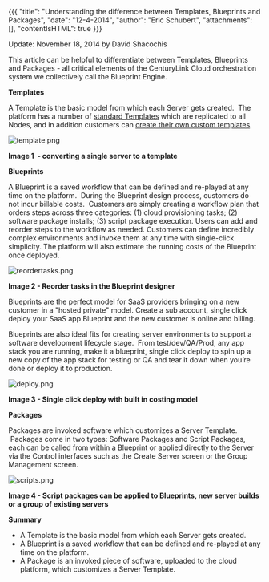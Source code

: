{{{
  "title": "Understanding the difference between Templates, Blueprints and Packages",
  "date": "12-4-2014",
  "author": "Eric Schubert",
  "attachments": [],
  "contentIsHTML": true
}}}

<p>Update: November 18, 2014 by David Shacochis</p>
<p>This article can be helpful to differentiate between Templates, Blueprints and Packages - all critical elements of the CenturyLink Cloud orchestration system we collectively call the Blueprint Engine. &nbsp;&nbsp;</p>
<p><strong>Templates</strong>
</p>
<p>A Template is the basic model from which each Server gets created. &nbsp;The platform has a number of <a href="https://t3n.zendesk.com/entries/23104781-Server-Template-Object">standard Templates</a> which are replicated to all Nodes, and in addition customers
  can <a href="https://t3n.zendesk.com/entries/22353625-How-To-Create-Customer-Specific-OS-Templates">create their own custom templates</a>. &nbsp;</p>
<p><img src="https://t3n.zendesk.com/attachments/token/gyCrzsmLVmuCHhbcsibBpihgx/?name=template.png" alt="template.png" />
</p>
<p><strong>Image 1 &nbsp;- converting a single server to a template</strong>
</p>

<p><strong>Blueprints</strong>
</p>
<p>A Blueprint is a saved workflow that can be defined and re-played at any time on the platform. &nbsp;During the Blueprint design process, customers do not incur billable costs. &nbsp;Customers are simply creating a workflow plan that orders steps across
  three categories: (1) cloud provisioning tasks; (2) software package installs; (3) script package execution. Users can add and reorder steps to the workflow as needed. Customers can define incredibly complex environments and invoke them at any time
  with single-click simplicity. The platform will also estimate the running costs of the Blueprint once deployed. &nbsp;</p>
<p><img src="https://t3n.zendesk.com/attachments/token/dceDNDuViw5KezqPXesW2girn/?name=reordertasks.png" alt="reordertasks.png" />
</p>
<p><strong>Image 2 - Reorder tasks in the Blueprint designer</strong>
</p>
<p>Blueprints are the perfect model for SaaS providers bringing on a new customer in a "hosted private" model. Create a sub account, single click deploy your SaaS app Blueprint and the new customer is online and billing.</p>
<p>Blueprints are also ideal fits for creating server environments to support a software development lifecycle stage. &nbsp;From test/dev/QA/Prod, any app stack you are running, make it a blueprint, single click deploy to spin up a new copy of the app stack
  for testing or QA and tear it down when you’re done or deploy it to production.</p>
<p><img src="https://t3n.zendesk.com/attachments/token/MlPp8DRJr4KB9OtbYvjPpFkiw/?name=deploy.png" alt="deploy.png" />
</p>
<p><strong>Image 3 - Single click deploy with built in costing model</strong>
</p>

<p><strong>Packages</strong>
</p>
<p>Packages are invoked software which customizes a Server Template. &nbsp;Packages come in two types: Software Packages and Script Packages, each can be called from within a Blueprint or applied directly to the Server via the Control interfaces such as
  the Create Server screen or the Group Management screen.</p>

<p><img src="https://t3n.zendesk.com/attachments/token/FddSwzCTXoE04CCqNQ02OZa9S/?name=scripts.png" alt="scripts.png" />
</p>
<p><strong>Image 4 - Script packages can be applied to Blueprints, new server builds or a group of existing servers</strong>
</p>

<p><strong>Summary</strong>
</p>
<ul>
  <li>A Template is the basic model from which each Server gets created.</li>
  <li>A Blueprint is a saved workflow that can be defined and re-played at any time on the platform.
    <br />
  </li>
  <li>A&nbsp;Package is an invoked piece of software, uploaded to the cloud platform, which customizes a Server Template.</li>
</ul>